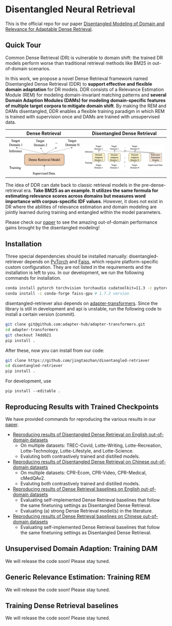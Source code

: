 # Disentangled Neural Retrieval

This is the official repo for our paper [Disentangled Modeling of Domain and Relevance for Adaptable Dense Retrieval](https://arxiv.org/pdf/2208.05753.pdf). 

## Quick Tour

Common Dense Retrieval (DR) is vulnerable to domain shift: the trained DR models perform worse than traditional retrieval methods like BM25 in out-of-domain scenarios.

In this work, we propose a novel Dense Retrieval framework named Disentangled Dense Retrieval (DDR) to **support effective and flexible domain adaptation** for DR models. 
DDR consists of a Relevance Estimation Module (REM) for modeling domain-invariant matching patterns and **several Domain Adaption Modules (DAMs) for modeling domain-specific features of multiple target corpora to mitigate domain shift**. 
By making the REM and DAMs disentangled, DDR enables a flexible training paradigm in which REM is trained with supervision once and DAMs are trained with unsupervised data. 

Dense Retrieval   |  Disentangled Dense Retrieval
:-------------------------:|:-------------------------:
<img src="./figures/dr-modeling.png" height="80%">  | <img src="./figures/ddr-modeling.png" height="80%"> 

The idea of DDR can date back to classic retrieval models in the pre-dense-retrieval era. **Take BM25 as an example. It utilizes the same formula for estimating relevance scores across domains but measures word importance with corpus-specific IDF values**. 
However, it does not exist in DR where the abilities of relevance estimation and domain modeling are jointly learned during training and entangled within the model parameters. 


Please check our [paper](https://arxiv.org/pdf/2208.05753.pdf) to see the amazing out-of-domain performance gains brought by the disentangled modeling!

## Installation

Three special dependencies should be installed manually: disentangled-retriever depends on [PyTorch](https://pytorch.org/get-started/locally/) and [Faiss](https://github.com/facebookresearch/faiss/blob/main/INSTALL.md), which require platform-specific custom configuration. They are not listed in the requirements and the installation is left to you. In our development, we run the following commands for installation.
```bash
conda install pytorch torchvision torchaudio cudatoolkit=11.3 -c pytorch # 1.12.1 version
conda install -c conda-forge faiss-gpu # 1.7.2 version
```
disentangled-retriever also depends on [adapter-transformers](https://github.com/adapter-hub/adapter-transformers). Since the library is still in development and api is unstable, run the following code to install a certain version (commit).
```bash
git clone git@github.com:adapter-hub/adapter-transformers.git
cd adapter-transformers
git checkout 74dd021
pip install .
```

After these, now you can install from our code: 
```bash
git clone https://github.com/jingtaozhan/disentangled-retriever
cd disentangled-retriever
pip install .
```
For development, use
```
pip install --editable .
```

## Reproducing Results with Trained Checkpoints

We have provided commands for reproducing the various results in our [paper](https://arxiv.org/pdf/2208.05753.pdf).
- [Reproducing results of Disentangled Dense Retrieval on English out-of-domain datasets](./examples/dense-mlm/english-marco/inference.md)
    - On multiple datasets: TREC-Covid, Lotte-Writing, Lotte-Recreation, Lotte-Technology, Lotte-Lifestyle, and Lotte-Science.
    - Evaluting both contrastively trained and distilled models.
- [Reproducing results of Disentangled Dense Retrieval on Chinese out-of-domain datasets](./examples/dense-mlm/chinese-dureader/inference.md)
    - On multiple datasets: CPR-Ecom, CPR-Video, CPR-Medical, cMedQAv2.
    - Evaluting both contrastively trained and distilled models.
- [Reproducing results of Dense Retrieval baselines on English out-of-domain datasets](./examples/dense-mlm/english-marco/inference_baseline.md)
    - Evaluating self-implemented Dense Retrieval baselines that follow the same finetuning settings as Disentangled Dense Retrieval. 
    - Evaluating (a) strong Dense Retrieval model(s) in the literature.
- [Reproducing results of Dense Retrieval baselines on Chinese out-of-domain datasets](./examples/dense-mlm/chinese-dureader/inference_baseline.md)
    - Evaluating self-implemented Dense Retrieval baselines that follow the same finetuning settings as Disentangled Dense Retrieval. 


## Unsupervised Domain Adaption: Training DAM

We will release the code soon! Please stay tuned.

## Generic Relevance Estimation: Training REM 

We will release the code soon! Please stay tuned.

## Training Dense Retrieval baselines

We will release the code soon! Please stay tuned.

